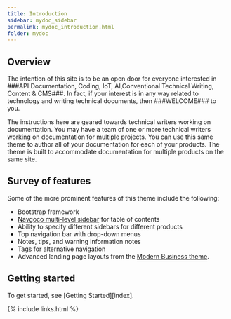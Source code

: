 ```yaml
---
title: Introduction
sidebar: mydoc_sidebar
permalink: mydoc_introduction.html
folder: mydoc
---
```


## Overview

The intention of this site is to be an open door for everyone interested in ###API Documentation, Coding, IoT, AI,Conventional Technical Writing, Content & CMS###. In fact, if your interest is in any way related to technology and writing technical documents, then ###WELCOME### to you.

The instructions here are geared towards technical writers working on documentation. You may have a team of one or more technical writers working on documentation for multiple projects. You can use this same theme to author all of your documentation for each of your products. The theme is built to accommodate documentation for multiple products on the same site.

## Survey of features

Some of the more prominent features of this theme include the following:

* Bootstrap framework
* [Navgoco multi-level sidebar](http://www.komposta.net/article/navgoco) for table of contents
* Ability to specify different sidebars for different products
* Top navigation bar with drop-down menus
* Notes, tips, and warning information notes
* Tags for alternative navigation
* Advanced landing page layouts from the [Modern Business theme](http://startbootstrap.com/template-overviews/modern-business/).

## Getting started

To get started, see [Getting Started][index].

{% include links.html %}
